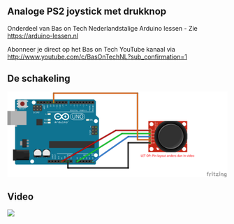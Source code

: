 ## Analoge PS2 joystick met drukknop
Onderdeel van Bas on Tech Nederlandstalige Arduino lessen - Zie https://arduino-lessen.nl

Abonneer je direct op het Bas on Tech YouTube kanaal via http://www.youtube.com/c/BasOnTechNL?sub_confirmation=1

## De schakeling
![alt text](./analoge-ps2-joystick.png "schakel schema")

## Video
[![](http://img.youtube.com/vi/HZoeU0aDpBY/0.jpg)](https://www.youtube.com/watch?v=HZoeU0aDpBY "Analoge PS2 joystick met drukknop")